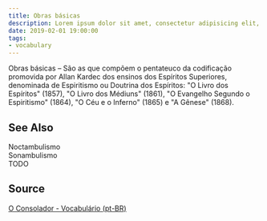 ```yaml
---
title: Obras básicas
description: Lorem ipsum dolor sit amet, consectetur adipisicing elit, sed do eiusmod tempor incididunt ut labore et dolore magna aliqua.  TODO
date: 2019-02-01 19:00:00
tags:
- vocabulary
---
```


Obras básicas – São as que compõem o pentateuco da codificação promovida por Allan Kardec dos ensinos dos Espíritos Superiores, denominada de Espiritismo ou Doutrina dos Espíritos: "O Livro dos Espíritos" (1857), "O Livro dos Médiuns" (1861), "O Evangelho Segundo o Espiritismo" (1864), "O Céu e o Inferno" (1865) e "A Gênese" (1868). 


## See Also
Noctambulismo  
Sonambulismo  
TODO

## Source
[O Consolador - Vocabulário (pt-BR)](http://www.oconsolador.com.br/linkfixo/vocabulario/principal.html)

